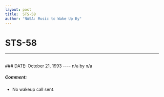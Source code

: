 ```yaml
---
layout: post
title:  STS-58
author: "NASA: Music to Wake Up By"
---
```


# STS-58
----
<br/>
### DATE: October 21, 1993
----
n/a by n/a

##### Comment:
* No wakeup call sent.
